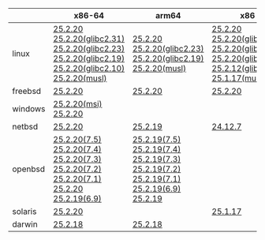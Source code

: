 ||x86-64|arm64|x86|ppc64le|armv7|armel|
| --- | --- | --- | --- | --- | --- | --- |
|linux|[25.2.20](https://github.com/roswell/sbcl_head/releases/download/25.2.20/sbcl-25.2.20-x86-64-linux-binary.tar.bz2)<br />[25.2.20(glibc2.31)](https://github.com/roswell/sbcl_head/releases/download/25.2.20/sbcl-25.2.20-x86-64-linux-glibc2.31-binary.tar.bz2)<br />[25.2.20(glibc2.23)](https://github.com/roswell/sbcl_head/releases/download/25.2.20/sbcl-25.2.20-x86-64-linux-glibc2.23-binary.tar.bz2)<br />[25.2.20(glibc2.19)](https://github.com/roswell/sbcl_head/releases/download/25.2.20/sbcl-25.2.20-x86-64-linux-glibc2.19-binary.tar.bz2)<br />[25.2.20(glibc2.10)](https://github.com/roswell/sbcl_head/releases/download/25.2.20/sbcl-25.2.20-x86-64-linux-glibc2.10-binary.tar.bz2)<br />[25.2.20(musl)](https://github.com/roswell/sbcl_head/releases/download/25.2.20/sbcl-25.2.20-x86-64-linux-musl-binary.tar.bz2)<br />|[25.2.20](https://github.com/roswell/sbcl_head/releases/download/25.2.20/sbcl-25.2.20-arm64-linux-binary.tar.bz2)<br />[25.2.20(glibc2.23)](https://github.com/roswell/sbcl_head/releases/download/25.2.20/sbcl-25.2.20-arm64-linux-glibc2.23-binary.tar.bz2)<br />[25.2.20(glibc2.19)](https://github.com/roswell/sbcl_head/releases/download/25.2.20/sbcl-25.2.20-arm64-linux-glibc2.19-binary.tar.bz2)<br />[25.2.20(musl)](https://github.com/roswell/sbcl_head/releases/download/25.2.20/sbcl-25.2.20-arm64-linux-musl-binary.tar.bz2)<br />|[25.2.20](https://github.com/roswell/sbcl_head/releases/download/25.2.20/sbcl-25.2.20-x86-linux-binary.tar.bz2)<br />[25.2.20(glibc2.31)](https://github.com/roswell/sbcl_head/releases/download/25.2.20/sbcl-25.2.20-x86-linux-glibc2.31-binary.tar.bz2)<br />[25.2.20(glibc2.23)](https://github.com/roswell/sbcl_head/releases/download/25.2.20/sbcl-25.2.20-x86-linux-glibc2.23-binary.tar.bz2)<br />[25.2.20(glibc2.19)](https://github.com/roswell/sbcl_head/releases/download/25.2.20/sbcl-25.2.20-x86-linux-glibc2.19-binary.tar.bz2)<br />[25.2.12(glibc2.10)](https://github.com/roswell/sbcl_head/releases/download/25.2.12/sbcl-25.2.12-x86-linux-glibc2.10-binary.tar.bz2)<br />[25.1.17(musl)](https://github.com/roswell/sbcl_head/releases/download/25.1.17/sbcl-25.1.17-x86-linux-musl-binary.tar.bz2)<br />|[25.2.20](https://github.com/roswell/sbcl_head/releases/download/25.2.20/sbcl-25.2.20-ppc64le-linux-binary.tar.bz2)<br />[25.2.20(glibc2.23)](https://github.com/roswell/sbcl_head/releases/download/25.2.20/sbcl-25.2.20-ppc64le-linux-glibc2.23-binary.tar.bz2)<br />[25.2.20(glibc2.19)](https://github.com/roswell/sbcl_head/releases/download/25.2.20/sbcl-25.2.20-ppc64le-linux-glibc2.19-binary.tar.bz2)<br />|[25.2.19](https://github.com/roswell/sbcl_head/releases/download/25.2.19/sbcl-25.2.19-armv7-linux-binary.tar.bz2)<br />|[25.1.17](https://github.com/roswell/sbcl_head/releases/download/25.1.17/sbcl-25.1.17-armel-linux-binary.tar.bz2)<br />|
|freebsd|[25.2.20](https://github.com/roswell/sbcl_head/releases/download/25.2.20/sbcl-25.2.20-x86-64-freebsd-binary.tar.bz2)<br />|[25.2.20](https://github.com/roswell/sbcl_head/releases/download/25.2.20/sbcl-25.2.20-arm64-freebsd-binary.tar.bz2)<br />|[25.2.20](https://github.com/roswell/sbcl_head/releases/download/25.2.20/sbcl-25.2.20-x86-freebsd-binary.tar.bz2)<br />||||
|windows|[25.2.20(msi)](https://github.com/roswell/sbcl_head/releases/download/25.2.20/sbcl-25.2.20-x86-64-windows-binary.msi)<br />[25.2.20](https://github.com/roswell/sbcl_head/releases/download/25.2.20/sbcl-25.2.20-x86-64-windows-binary.tar.bz2)<br />||||||
|netbsd|[25.2.20](https://github.com/roswell/sbcl_head/releases/download/25.2.20/sbcl-25.2.20-x86-64-netbsd-binary.tar.bz2)<br />|[25.2.19](https://github.com/roswell/sbcl_head/releases/download/25.2.19/sbcl-25.2.19-arm64-netbsd-binary.tar.bz2)<br />|[24.12.7](https://github.com/roswell/sbcl_head/releases/download/24.12.7/sbcl-24.12.7-x86-netbsd-binary.tar.bz2)<br />||||
|openbsd|[25.2.20(7.5)](https://github.com/roswell/sbcl_head/releases/download/25.2.20/sbcl-25.2.20-x86-64-openbsd-7.5-binary.tar.bz2)<br />[25.2.20(7.4)](https://github.com/roswell/sbcl_head/releases/download/25.2.20/sbcl-25.2.20-x86-64-openbsd-7.4-binary.tar.bz2)<br />[25.2.20(7.3)](https://github.com/roswell/sbcl_head/releases/download/25.2.20/sbcl-25.2.20-x86-64-openbsd-7.3-binary.tar.bz2)<br />[25.2.20(7.2)](https://github.com/roswell/sbcl_head/releases/download/25.2.20/sbcl-25.2.20-x86-64-openbsd-7.2-binary.tar.bz2)<br />[25.2.20(7.1)](https://github.com/roswell/sbcl_head/releases/download/25.2.20/sbcl-25.2.20-x86-64-openbsd-7.1-binary.tar.bz2)<br />[25.2.20](https://github.com/roswell/sbcl_head/releases/download/25.2.20/sbcl-25.2.20-x86-64-openbsd-binary.tar.bz2)<br />[25.2.19(6.9)](https://github.com/roswell/sbcl_head/releases/download/25.2.19/sbcl-25.2.19-x86-64-openbsd-6.9-binary.tar.bz2)<br />|[25.2.19(7.5)](https://github.com/roswell/sbcl_head/releases/download/25.2.19/sbcl-25.2.19-arm64-openbsd-7.5-binary.tar.bz2)<br />[25.2.19(7.4)](https://github.com/roswell/sbcl_head/releases/download/25.2.19/sbcl-25.2.19-arm64-openbsd-7.4-binary.tar.bz2)<br />[25.2.19(7.3)](https://github.com/roswell/sbcl_head/releases/download/25.2.19/sbcl-25.2.19-arm64-openbsd-7.3-binary.tar.bz2)<br />[25.2.19(7.2)](https://github.com/roswell/sbcl_head/releases/download/25.2.19/sbcl-25.2.19-arm64-openbsd-7.2-binary.tar.bz2)<br />[25.2.19(7.1)](https://github.com/roswell/sbcl_head/releases/download/25.2.19/sbcl-25.2.19-arm64-openbsd-7.1-binary.tar.bz2)<br />[25.2.19(6.9)](https://github.com/roswell/sbcl_head/releases/download/25.2.19/sbcl-25.2.19-arm64-openbsd-6.9-binary.tar.bz2)<br />[25.2.19](https://github.com/roswell/sbcl_head/releases/download/25.2.19/sbcl-25.2.19-arm64-openbsd-binary.tar.bz2)<br />|||||
|solaris|[25.2.20](https://github.com/roswell/sbcl_head/releases/download/25.2.20/sbcl-25.2.20-x86-64-solaris-binary.tar.bz2)<br />||[25.1.17](https://github.com/roswell/sbcl_head/releases/download/25.1.17/sbcl-25.1.17-x86-solaris-binary.tar.bz2)<br />||||
|darwin|[25.2.18](https://github.com/roswell/sbcl_head/releases/download/25.2.18/sbcl-25.2.18-x86-64-darwin-binary.tar.bz2)<br />|[25.2.18](https://github.com/roswell/sbcl_head/releases/download/25.2.18/sbcl-25.2.18-arm64-darwin-binary.tar.bz2)<br />|||||
